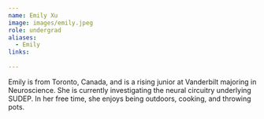 ```yaml
---
name: Emily Xu
image: images/emily.jpeg
role: undergrad
aliases:
  - Emily
links:
  
---
```

Emily is from Toronto, Canada, and is a rising junior at Vanderbilt majoring in Neuroscience. She is currently investigating the neural circuitry underlying SUDEP. In her free time, she enjoys being outdoors, cooking, and throwing pots.
